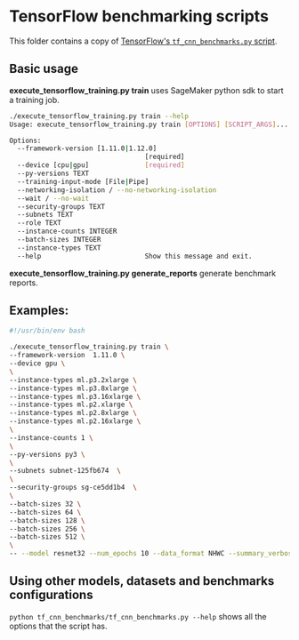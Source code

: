 # TensorFlow benchmarking scripts

This folder contains a copy of [TensorFlow's `tf_cnn_benchmarks.py` script](https://github.com/tensorflow/benchmarks/blob/e3bd1370ba21b02c4d34340934ffb4941977d96f/scripts/tf_cnn_benchmarks/tf_cnn_benchmarks.py).

## Basic usage
**execute_tensorflow_training.py train** uses SageMaker python sdk to start a training job.

```bash
./execute_tensorflow_training.py train --help
Usage: execute_tensorflow_training.py train [OPTIONS] [SCRIPT_ARGS]...

Options:
  --framework-version [1.11.0|1.12.0]
                                  [required]
  --device [cpu|gpu]              [required]
  --py-versions TEXT
  --training-input-mode [File|Pipe]
  --networking-isolation / --no-networking-isolation
  --wait / --no-wait
  --security-groups TEXT
  --subnets TEXT
  --role TEXT
  --instance-counts INTEGER
  --batch-sizes INTEGER
  --instance-types TEXT
  --help                          Show this message and exit.

```
**execute_tensorflow_training.py generate_reports** generate benchmark reports.

## Examples:

```bash
#!/usr/bin/env bash

./execute_tensorflow_training.py train \
--framework-version  1.11.0 \
--device gpu \
\
--instance-types ml.p3.2xlarge \
--instance-types ml.p3.8xlarge \
--instance-types ml.p3.16xlarge \
--instance-types ml.p2.xlarge \
--instance-types ml.p2.8xlarge \
--instance-types ml.p2.16xlarge \
\
--instance-counts 1 \
\
--py-versions py3 \
\
--subnets subnet-125fb674  \
\
--security-groups sg-ce5dd1b4  \
\
--batch-sizes 32 \
--batch-sizes 64 \
--batch-sizes 128 \
--batch-sizes 256 \
--batch-sizes 512 \
\
-- --model resnet32 --num_epochs 10 --data_format NHWC --summary_verbosity 1 --save_summaries_steps 10 --data_name cifar10
```

## Using other models, datasets and benchmarks configurations
```python tf_cnn_benchmarks/tf_cnn_benchmarks.py --help``` shows all the options that the script has.
